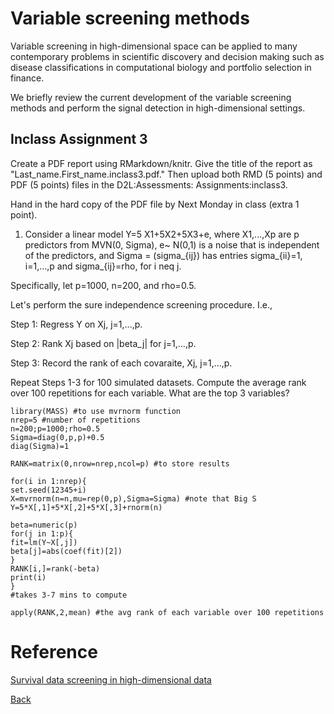 # Variable screening methods


Variable screening in high-dimensional space can be applied to many contemporary problems in scientific discovery and decision making such as disease classifications in computational biology and portfolio selection in finance.

We briefly review the current development of the variable screening methods and perform the signal detection in high-dimensional settings.



## Inclass Assignment 3 
Create a PDF report using RMarkdown/knitr. Give the title of the report as "Last_name.First_name.inclass3.pdf." Then upload both RMD (5 points) and PDF (5 points) files in the D2L:Assessments: Assignments:inclass3.

Hand in the hard copy of the PDF file by Next Monday in class (extra 1 point).

1. Consider a linear model
Y=5 X1+5X2+5X3+e,
where X1,...,Xp are p predictors from MVN(0, Sigma), e~ N(0,1)
is a noise that is independent of the predictors, and
 Sigma = (sigma_{ij}) has entries sigma_{ii}=1, i=1,...,p and sigma_{ij}=rho, for i neq j.

Specifically, let p=1000, n=200, and rho=0.5. 

Let's perform the sure independence screening procedure. I.e.,

Step 1: Regress Y on Xj, j=1,...,p.

Step 2: Rank Xj based on |beta_j| for j=1,...,p. 

Step 3: Record the rank of each covaraite, Xj, j=1,...,p. 

Repeat Steps 1-3 for 100 simulated datasets. Compute the average rank over 100 repetitions for each variable. What are the top 3 variables? 

```{r}
library(MASS) #to use mvrnorm function
nrep=5 #number of repetitions
n=200;p=1000;rho=0.5
Sigma=diag(0,p,p)+0.5
diag(Sigma)=1

RANK=matrix(0,nrow=nrep,ncol=p) #to store results

for(i in 1:nrep){
set.seed(12345+i)
X=mvrnorm(n=n,mu=rep(0,p),Sigma=Sigma) #note that Big S
Y=5*X[,1]+5*X[,2]+5*X[,3]+rnorm(n)

beta=numeric(p)
for(j in 1:p){
fit=lm(Y~X[,j])
beta[j]=abs(coef(fit)[2])
}
RANK[i,]=rank(-beta) 
print(i)
}
#takes 3-7 mins to compute

apply(RANK,2,mean) #the avg rank of each variable over 100 repetitions
```

 

# Reference
[Survival data screening in high-dimensional data](https://github.com/younghhk/software)

[Back](https://github.com/gdlc/STAT_COMP/)
